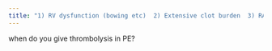 ```yaml
---
title: "1) RV dysfunction (bowing etc)  2) Extensive clot burden  3) RA OR RV Thrombus 4) hypoxemia  5) PFO"
---
```

when do you give thrombolysis in PE?

